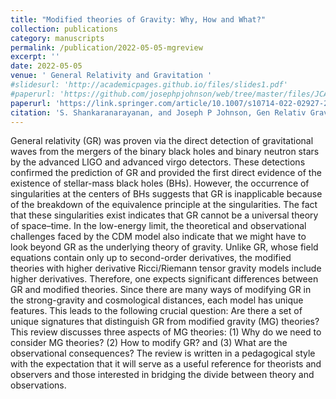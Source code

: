 ```yaml
---
title: "Modified theories of Gravity: Why, How and What?"
collection: publications
category: manuscripts
permalink: /publication/2022-05-05-mgreview
excerpt: ''
date: 2022-05-05
venue: ' General Relativity and Gravitation '
#slidesurl: 'http://academicpages.github.io/files/slides1.pdf'
#paperurl: 'https://github.com/josephpjohnson/web/tree/master/files/JCAP01(2022)024_DEDM2.pdf'
paperurl: 'https://link.springer.com/article/10.1007/s10714-022-02927-2'
citation: 'S. Shankaranarayanan, and Joseph P Johnson, Gen Relativ Gravit 54, 44 (2022)'
---
```


General relativity (GR) was proven via the direct detection of gravitational waves from the mergers of the binary black holes 
and binary neutron stars by the advanced LIGO and advanced virgo detectors. These detections confirmed the prediction of GR 
and provided the first direct evidence of the existence of stellar-mass black holes (BHs). However, the occurrence of 
singularities at the centers of BHs suggests that GR is inapplicable because of the breakdown of the equivalence principle at 
the singularities. The fact that these singularities exist indicates that GR cannot be a universal theory of space–time. In the 
low-energy limit, the theoretical and observational challenges faced by the CDM model also indicate that we might have to look 
beyond GR as the underlying theory of gravity. Unlike GR, whose field equations contain only up to second-order derivatives, 
the modified theories with higher derivative Ricci/Riemann tensor gravity models include higher derivatives. Therefore, one 
expects significant differences between GR and modified theories. Since there are many ways of modifying GR in the 
strong-gravity and cosmological distances, each model has unique features. This leads to the following crucial question: Are 
there a set of unique signatures that distinguish GR from modified gravity (MG) theories? This review discusses three aspects 
of MG theories: (1) Why do we need to consider MG theories? (2) How to modify GR? and (3) What are the observational consequences? 
The review is written in a pedagogical style with the expectation that it will serve as a useful reference for theorists and 
observers and those interested in bridging the divide between theory and observations. 
